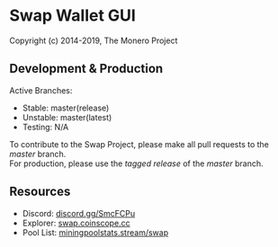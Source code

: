 # Swap Wallet GUI

Copyright (c) 2014-2019, The Monero Project

## Development & Production

Active Branches:
- Stable: master(release)
- Unstable: master(latest)
- Testing: N/A

To contribute to the Swap Project, please make all pull requests to the _master_ branch.<br/>
For production, please use the _tagged release_ of the _master_ branch.

## Resources

- Discord: [discord.gg/SmcFCPu](https://discord.gg/SmcFCPu)
- Explorer: [swap.coinscope.cc](https://swap.coinscope.cc/)
- Pool List: [miningpoolstats.stream/swap](https://miningpoolstats.stream/swap)

